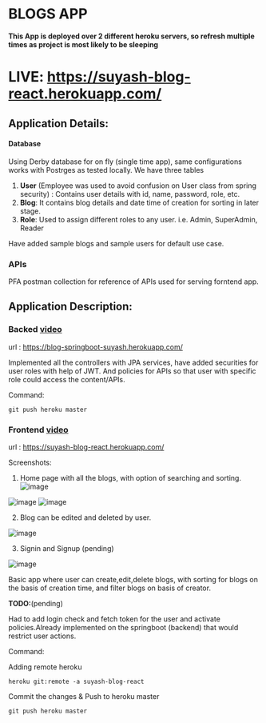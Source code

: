 # BLOGS APP

**This App is deployed over 2 different heroku servers, so refresh multiple times as project is most likely to be sleeping**

# LIVE:  https://suyash-blog-react.herokuapp.com/

## Application Details:

#### Database
Using Derby database for on fly (single time app), same configurations works with Postrges as tested locally.
We have three tables 
1. **User** (Employee was used to avoid confusion on User class from spring security) : Contains user details 
with id, name, password, role, etc.
2. **Blog**: It contains blog details and date time of creation for sorting in later stage.
3. **Role**: Used to assign different roles to any user. i.e. Admin, SuperAdmin, Reader

Have added sample blogs and sample users for default use case.


### APIs

PFA postman collection for reference of APIs used for serving forntend app.


## Application Description:

### Backed [video](https://youtu.be/ed-l34SXUZc)

url : 
    https://blog-springboot-suyash.herokuapp.com/

Implemented all the controllers with JPA services, have added securities for user roles with help of JWT. And policies for APIs so that user with specific role could access the content/APIs.

Command:

    git push heroku master

### Frontend [video](https://youtu.be/c_gPkblHAik)

url : 
    https://suyash-blog-react.herokuapp.com/

Screenshots:
1. Home page with all the blogs, with option of searching and sorting.
![image](https://user-images.githubusercontent.com/68404906/170889679-0d90740c-7691-402e-8697-3bb3754fa222.png)


![image](https://user-images.githubusercontent.com/68404906/170889731-3f88b235-a029-4f77-8599-caaa9aa19b2c.png)
![image](https://user-images.githubusercontent.com/68404906/170889743-25c17357-d253-4aec-ad7d-ce57b97c5007.png)

2. Blog can be edited and deleted by user.

![image](https://user-images.githubusercontent.com/68404906/170889687-3b62e0ca-f045-466a-a023-bfc8c76e3578.png)

3. Signin and Signup (pending)

![image](https://user-images.githubusercontent.com/68404906/170889788-458c27eb-43b6-4652-b7b7-277967762d56.png)


Basic app where user can create,edit,delete blogs, with sorting for blogs on the basis of creation time, and filter blogs on basis of creator.

**TODO:**(pending)

Had to add login check and fetch token for the user and activate policies.Already implemented on the springboot (backend) that would restrict user actions.

Command: 

Adding remote heroku

    heroku git:remote -a suyash-blog-react

Commit the changes & Push to heroku master

    git push heroku master
